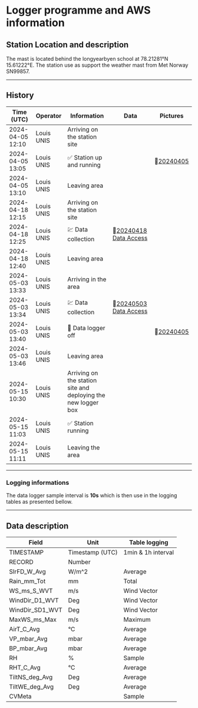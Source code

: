 # Logger programme and AWS information

## Station Location and description

The mast is located behind the longyearbyen school at 78.21281°N 15.61222°E.
The station use as support the weather mast from Met Norway SN99857.

---
## History

| Time (UTC)       | Operator     | Information                       | Data | Pictures |
|------------------|--------------|-----------------------------------|------|----------|
|2024-04-05 12:10  | Louis UNIS   | Arriving on the station site      ||
|2024-04-05 13:05  | Louis UNIS   | :white_check_mark: Station up and running            ||:link:[20240405](/pictures/20240405)|
|2024-04-05 13:10  | Louis UNIS   | Leaving area                      ||
|2024-04-18 12:15  | Louis UNIS   | Arriving on the station site      ||
|2024-04-18 12:25  | Louis UNIS   | :chart: Data collection                   |:link:[20240418 Data Access](/data/20240418)|
|2024-04-18 12:40  | Louis UNIS   | Leaving area                      ||
|2024-05-03 13:33  | Louis UNIS   | Arriving in the area              ||
|2024-05-03 13:34  | Louis UNIS   | :chart: Data collection                   |:link:[20240503 Data Access](/data/20240503)|
|2024-05-03 13:40  | Louis UNIS   | :red_circle: Data logger off                   ||:link:[20240405](/pictures/20240503)
|2024-05-03 13:46  | Louis UNIS   | Leaving area                      ||
|2024-05-15 10:30  | Louis UNIS   | Arriving on the station site and deploying the new logger box                       ||
|2024-05-15 11:03  | Louis UNIS   | :white_check_mark: Station running                       ||
|2024-05-15 11:11  | Louis UNIS   | Leaving the area                       ||


---
### Logging informations

The data logger sample interval is **10s** which is then use in the logging tables as presented bellow.

---
## Data description

| Field         | Unit          | Table logging |
|---------------|---------------|---------------|
|TIMESTAMP      |Timestamp (UTC)| 1min & 1h interval|
|RECORD         |Number||
|SlrFD_W_Avg    |W/m^2|Average|
|Rain_mm_Tot    |mm|Total|
|WS_ms_S_WVT    |m/s|Wind Vector|
|WindDir_D1_WVT |Deg|Wind Vector|
|WindDir_SD1_WVT|Deg|Wind Vector|
|MaxWS_ms_Max   |m/s|Maximum|
|AirT_C_Avg     |°C|Average|
|VP_mbar_Avg    |mbar|Average|
|BP_mbar_Avg    |mbar|Average|
|RH             |%|Sample
|RHT_C_Avg      |°C|Average|
|TiltNS_deg_Avg |Deg|Average|
|TiltWE_deg_Avg |Deg|Average|
|CVMeta         ||Sample|
